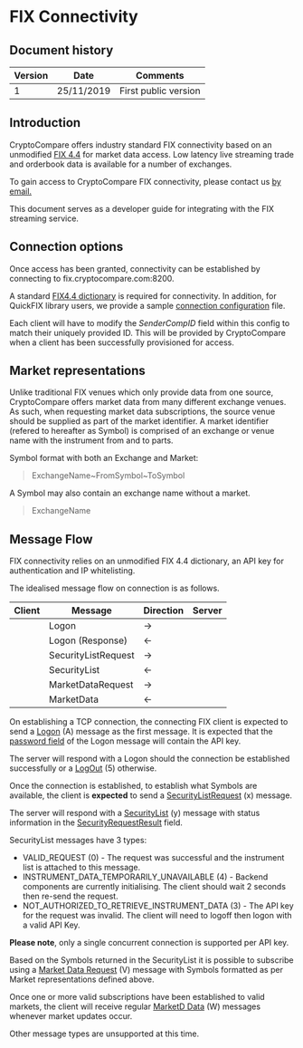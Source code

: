 # FIX Connectivity

## Document history

<table>
	<thead> 
		<tr>
			<th>Version</th>
			<th>Date</th>
			<th>Comments</th>
		</tr>
	</thead>
	<tbody>
		<tr>
			<td>1</td>
			<td>25/11/2019</td>
			<td>First public version</td>
		</tr>
	</tbody>
</table>

## Introduction
CryptoCompare offers industry standard FIX connectivity based on an unmodified [FIX 4.4](https://www.fixtrading.org/standards/fix-4-4/) for market data access. Low latency live streaming trade and orderbook data is available for a number of exchanges.

To gain access to CryptoCompare FIX connectivity, please contact us [by email.](mailto:data@cryptocompare.com)

This document serves as a developer guide for integrating with the FIX streaming service.

## Connection options

Once access has been granted, connectivity can be established by connecting to fix.cryptocompare.com:8200.

A standard [FIX4.4 dictionary](FIX44.xml) is required for connectivity. In addition, for QuickFIX library users, we provide a sample [connection configuration](CCFIX.ini) file.

Each client will have to modify the *SenderCompID* field within this config to match their uniquely provided ID. This will be provided by CryptoCompare when a client has been successfully provisioned for access.

## Market representations

Unlike traditional FIX venues which only provide data from one source, CryptoCompare offers market data from many different exchange venues. As such, when requesting market data subscriptions, the source venue should be supplied as part of the market identifier. A market identifier (refered to hereafter as Symbol) is comprised of an exchange or venue name with the instrument from and to parts.

Symbol format with both an Exchange and Market:
> ExchangeName\~FromSymbol\~ToSymbol

A Symbol may also contain an exchange name without a market.

> ExchangeName

## Message Flow

FIX connectivity relies on an unmodified FIX 4.4 dictionary, an API key for authentication and IP whitelisting.

The idealised message flow on connection is as follows.

| Client | Message | Direction | Server |
|---|---|---|---|
|| Logon | -> ||
|| Logon (Response) | <- ||
|| SecurityListRequest | -> ||
|| SecurityList | <- ||
|| MarketDataRequest | -> ||
|| MarketData | <- ||

On establishing a TCP connection, the connecting FIX client is expected to send a [Logon](https://www.onixs.biz/fix-dictionary/4.4/msgtype_a_65.html) (A) message as the first message. It is expected that the [password field](https://www.onixs.biz/fix-dictionary/4.4/tagnum_554.html) of the Logon message will contain the API key.

The server will respond with a Logon should the connection be established successfully or a [LogOut](https://www.onixs.biz/fix-dictionary/4.4/msgType_5_5.html) (5) otherwise.

Once the connection is established, to establish what Symbols are available, the client is **expected** to send a [SecurityListRequest](https://www.onixs.biz/fix-dictionary/4.4/msgtype_x_120.html) (x) message. 

The server will respond with a [SecurityList](https://www.onixs.biz/fix-dictionary/4.4/msgType_y_121.html) (y) message with status information in the [SecurityRequestResult](https://www.onixs.biz/fix-dictionary/4.4/tagNum_560.html) field.

SecurityList messages have 3 types:
* VALID_REQUEST (0) - The request was successful and the instrument list is attached to this message.
* INSTRUMENT_DATA_TEMPORARILY_UNAVAILABLE (4) - Backend components are currently initialising. The client should wait 2 seconds then re-send the request.
* NOT_AUTHORIZED_TO_RETRIEVE_INSTRUMENT_DATA (3) - The API key for the request was invalid. The client will need to logoff then logon with a valid API Key.

**Please note**, only a single concurrent connection is supported per API key.

Based on the Symbols returned in the SecurityList it is possible to subscribe using a [Market Data Request](https://www.onixs.biz/fix-dictionary/4.4/msgtype_v_86.html) (V) message with Symbols formatted as per Market representations defined above.

Once one or more valid subscriptions have been established to valid markets, the client will receive regular [MarketD Data](https://www.onixs.biz/fix-dictionary/4.4/msgtype_w_87.html) (W) messages whenever market updates occur.

Other message types are unsupported at this time.